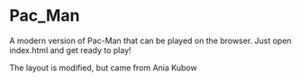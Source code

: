 # Pac_Man

A modern version of Pac-Man that can be played on the browser.
Just open index.html and get ready to play!

The layout is modified, but came from Ania Kubow
